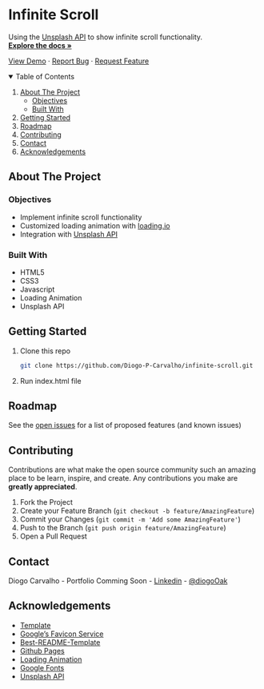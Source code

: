 # Infinite Scroll

Using the [Unsplash API](https://unsplash.com/documentation) to show infinite scroll functionality.
<br>
<a href="https://github.com/Diogo-P-Carvalho/infinite-scroll/blob/main/README.md"><strong>Explore the docs »</strong></a>

<a href="https://diogo-p-carvalho.github.io/infinite-scroll/">View Demo</a>
·
<a href="https://github.com/Diogo-P-Carvalho/infinite-scroll/issues">Report Bug</a>
·
<a href="https://github.com/Diogo-P-Carvalho/infinite-scroll/issues">Request Feature</a>

<!-- TABLE OF CONTENTS -->
<details open="open">
  <summary>Table of Contents</summary>
  <ol>
    <li>
      <a href="#about-the-project">About The Project</a>
      <ul>
        <li><a href="#objectives">Objectives</a></li>
        <li><a href="#built-with">Built With</a></li>        
      </ul>
    </li>    
    <li>
      <a href="#getting-started">Getting Started</a>      
    </li>
    <li><a href="#roadmap">Roadmap</a></li>
    <li><a href="#contributing">Contributing</a></li>
    <li><a href="#contact">Contact</a></li>
    <li><a href="#acknowledgements">Acknowledgements</a></li>
  </ol>
</details>

<!-- ABOUT THE PROJECT -->

## About The Project

### Objectives

-   Implement infinite scroll functionality
-   Customized loading animation with [loading.io](https://loading.io/)
-   Integration with [Unsplash API](https://unsplash.com/documentation)

### Built With

-   HTML5
-   CSS3
-   Javascript
-   Loading Animation
-   Unsplash API

<!-- GETTING STARTED -->

## Getting Started

1. Clone this repo
    ```sh
    git clone https://github.com/Diogo-P-Carvalho/infinite-scroll.git
    ```
2. Run index.html file

<!-- ROADMAP -->

## Roadmap

See the [open issues](https://github.com/Diogo-P-Carvalho/infinite-scroll/issues) for a list of proposed features (and known issues)

<!-- CONTRIBUTING -->

## Contributing

Contributions are what make the open source community such an amazing place to be learn, inspire, and create. Any contributions you make are **greatly appreciated**.

1. Fork the Project
2. Create your Feature Branch (`git checkout -b feature/AmazingFeature`)
3. Commit your Changes (`git commit -m 'Add some AmazingFeature'`)
4. Push to the Branch (`git push origin feature/AmazingFeature`)
5. Open a Pull Request

<!--CONTACT -->

## Contact

Diogo Carvalho - Portfolio Comming Soon - [Linkedin](www.linkedin.com/in/diogo-carvalho-83a96a14a) - [@diogoOak](https://twitter.com/diogoOak)

<!-- ACKNOWLEDGMENTS -->

## Acknowledgements

-   [Template](https://github.com/Diogo-P-Carvalho/template)
-   [Google’s Favicon Service](https://www.google.com/s2/favicons?domain=zerotomastery.io)
-   [Best-README-Template](https://github.com/othneildrew/Best-README-Template)
-   [Github Pages](https://pages.github.com/)
-   [Loading Animation](https://loading.io/)
-   [Google Fonts](https://fonts.google.com/)
-   [Unsplash API](https://unsplash.com/documentation)
